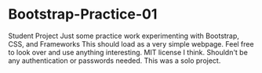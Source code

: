 # Bootstrap-Practice-01
Student Project
Just some practice work experimenting with Bootstrap, CSS, and Frameworks
This should load as a very simple webpage. 
Feel free to look over and use anything interesting. MIT license I think.
Shouldn't be any authentication or passwords needed.
This was a solo project.
